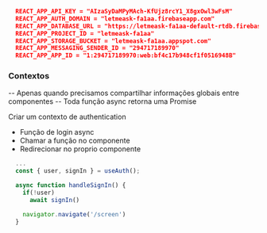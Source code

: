 
```json
  REACT_APP_API_KEY = "AIzaSyDaMPyMAch-KfUjz8rcY1_X8gxOwl3wFsM"
  REACT_APP_AUTH_DOMAIN = "letmeask-fa1aa.firebaseapp.com"
  REACT_APP_DATABASE_URL = "https://letmeask-fa1aa-default-rtdb.firebaseio.com"
  REACT_APP_PROJECT_ID = "letmeask-fa1aa"
  REACT_APP_STORAGE_BUCKET = "letmeask-fa1aa.appspot.com"
  REACT_APP_MESSAGING_SENDER_ID = "294717189970"
  REACT_APP_APP_ID = "1:294717189970:web:bf4c17b948cf1f0516948B"
```

### Contextos

-- Apenas quando precisamos compartilhar informações globais entre componentes
-- Toda função async retorna uma Promise

Criar um contexto de authentication
  - Função de login async
  - Chamar a função no componente
  - Redirecionar no proprio componente

  ```javascript
    ...
    const { user, signIn } = useAuth();

    async function handleSignIn() {
      if(!user)
        await signIn()

      navigator.navigate('/screen')
    }
  ```